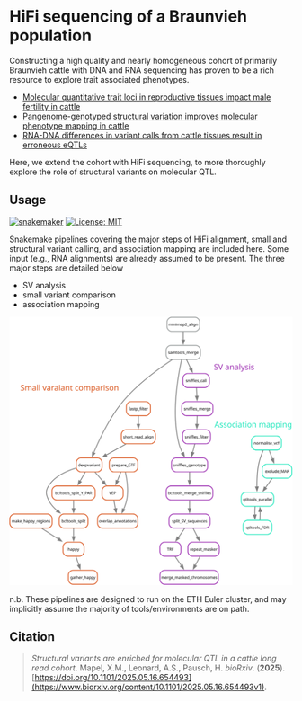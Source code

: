 # HiFi sequencing of a Braunvieh population

Constructing a high quality and nearly homogeneous cohort of primarily Braunvieh cattle with DNA and RNA sequencing has proven to be a rich resource to explore trait associated phenotypes.

 - [Molecular quantitative trait loci in reproductive tissues impact male fertility in cattle](https://www.nature.com/articles/s41467-024-44935-7)
 - [Pangenome-genotyped structural variation improves molecular phenotype mapping in cattle](https://genome.cshlp.org/content/34/2/300.short)
 - [RNA-DNA differences in variant calls from cattle tissues result in erroneous eQTLs](https://link.springer.com/article/10.1186/s12864-024-10645-z)

Here, we extend the cohort with HiFi sequencing, to more thoroughly explore the role of structural variants on molecular QTL.

## Usage
[![snakemaker](https://github.com/AnimalGenomicsETH/HiFi_cohort/actions/workflows/snakemake.yaml/badge.svg)](https://github.com/AnimalGenomicsETH/HiFi_cohort/actions/workflows/snakemake.yaml)
[![License: MIT](https://img.shields.io/badge/License-MIT-yellow.svg)](https://opensource.org/licenses/MIT)

Snakemake pipelines covering the major steps of HiFi alignment, small and structural variant calling, and association mapping are included here.
Some input (e.g., RNA alignments) are already assumed to be present.
The three major steps are detailed below

 - SV analysis
 - small variant comparison
 - association mapping

![rulegraph](.test/rulegraph.svg)

n.b. These pipelines are designed to run on the ETH Euler cluster, and may implicitly assume the majority of tools/environments are on path.

## Citation

> *Structural variants are enriched for molecular QTL in a cattle long read cohort*. Mapel, X.M., Leonard, A.S., Pausch, H. *bioRxiv*. (**2025**). [https://doi.org/10.1101/2025.05.16.654493](https://www.biorxiv.org/content/10.1101/2025.05.16.654493v1).

